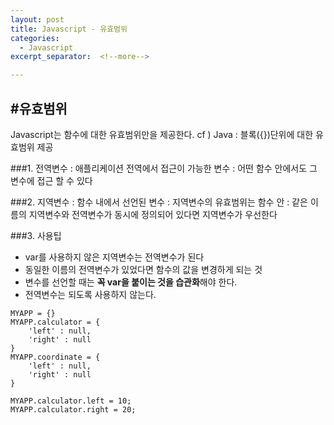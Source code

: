 ```yaml
---
layout: post
title: Javascript - 유효범위
categories:
  - Javascript
excerpt_separator:  <!--more-->

---
```


#유효범위
----
Javascript는 함수에 대한 유효범위만을 제공한다.
cf ) Java : 블록({})단위에 대한 유효범위 제공

###1. 전역변수
: 애플리케이션 전역에서 접근이 가능한 변수
: 어떤 함수 안에서도 그 변수에 접근 할 수 있다

###2. 지역변수 
: 함수 내에서 선언된 변수
: 지역변수의 유효범위는 함수 안
: 같은 이름의 지역변수와 전역변수가 동시에 정의되어 있다면 지역변수가 우선한다

###3. 사용팁
- var를 사용하지 않은 지역변수는 전역변수가 된다 
- 동일한 이름의 전역변수가 있었다면 함수의 값을 변경하게 되는 것
- 변수를 선언할 때는 **꼭 var을 붙이는 것을 습관화**해야 한다.
- 전역변수는 되도록 사용하지 않는다.

```
MYAPP = {}
MYAPP.calculator = {
    'left' : null,
    'right' : null
}
MYAPP.coordinate = {
    'left' : null,
    'right' : null
}
 
MYAPP.calculator.left = 10;
MYAPP.calculator.right = 20;
```
